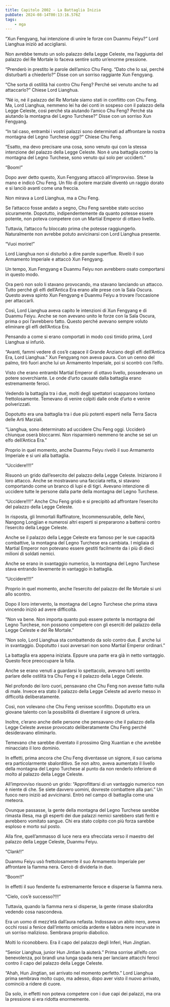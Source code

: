 ```yaml
---
title: Capitolo 2002 - La Battaglia Inizia
pubDate: 2024-08-14T00:13:16.576Z
tags:
    - mga
---
```





“Xun Fengyang, hai intenzione di unire le forze con Duanmu Feiyu?” Lord Lianghua iniziò ad accigliarsi.


Non avrebbe temuto un solo palazzo della Legge Celeste, ma l’aggiunta del palazzo del Re Mortale lo faceva sentire sotto un’enorme pressione.


“Prenderò in prestito le parole dell’amico Chu Feng. “Dato che lo sai, perché disturbarti a chiederlo?” Disse con un sorriso raggiante Xun Fengyang.


“Che sorta di ostilità hai contro Chu Feng? Perché sei venuto anche tu ad attaccarlo?” Chiese Lord Lianghua.


“Né io, né il palazzo del Re Mortale siamo stati in conflitto con Chu Feng. Ma, Lord Lianghua, nemmeno lei ha dei conti in sospeso con il palazzo della Legge Celeste, così perché sta aiutando l’amico Chu Feng? Perché sta aiutando la montagna del Legno Turchese?” Disse con un sorriso Xun Fengyang.


“In tal caso, entrambi i vostri palazzi sono determinati ad affrontare la nostra montagna del Legno Turchese oggi?” Chiese Chu Feng.


“Esatto, ma devo precisare una cosa, sono venuto qui con la stessa intenzione del palazzo della Legge Celeste. Non è una battaglia contro la montagna del Legno Turchese, sono venuto qui solo per ucciderti.”

“Boom!”


Dopo aver detto questo, Xun Fengyang attaccò all’improvviso. Stese la mano e indicò Chu Feng. Un filo di potere marziale diventò un raggio dorato e si lanciò avanti come una freccia.


Non mirava a Lord Lianghua, ma a Chu Feng.


Se l’attacco fosse andato a segno, Chu Feng sarebbe stato ucciso sicuramente. Dopotutto, indipendentemente da quanto potesse essere potente, non poteva competere con un Martial Emperor di ottavo livello.


Tuttavia, l’attacco fu bloccato prima che potesse raggiungerlo. Naturalmente non avrebbe potuto avvicinarsi con Lord Lianghua presente.


“Vuoi morire!”


Lord Lianghua non si disturbò a dire parole superflue. Rivelò il suo Armamento Imperiale e attaccò Xun Fengyang.


Un tempo, Xun Fengyang e Duanmu Feiyu non avrebbero osato comportarsi in questo modo.


Ora però non solo li stavano provocando, ma stavano lanciando un attacco. Tutto perché gli elfi dell’Antica Era erano alle prese con la Sala Oscura. Questo aveva spinto Xun Fengyang e Duanmu Feiyu a trovare l’occasione per attaccarli.


Così, Lord Lianghua aveva capito le intenzioni di Xun Fengyang e di Duanmu Feiyu. Anche se non avevano unito le forze con la Sala Oscura, prima o poi l’avrebbero fatto. Questo perché avevano sempre voluto eliminare gli elfi dell’Antica Era.


Pensando a come si erano comportati in modo così timido prima, Lord Lianghua si infuriò.


“Avanti, fammi vedere di cos’è capace il Grande Anziano degli elfi dell’Antica Era, Lord Lianghua.” Xun Fengyang non aveva paura. Con un cenno del palmo, tirò fuori anche lui un Armamento Imperiale, poi si scontrò con l’elfo.


Visto che erano entrambi Martial Emperor di ottavo livello, possedevano un potere soverchiante. Le onde d’urto causate dalla battaglia erano estremamente feroci.


Vedendo la battaglia tra i due, molti degli spettatori scapparono lontano frettolosamente. Temevano di venire colpiti dalle onde d’urto e venire polverizzati.


Dopotutto era una battaglia tra i due più potenti esperti nella Terra Sacra delle Arti Marziali.


“Lianghua, sono determinato ad uccidere Chu Feng oggi. Ucciderò chiunque oserà bloccarmi. Non risparmierò nemmeno te anche se sei un elfo dell’Antica Era.”


Proprio in quel momento, anche Duanmu Feiyu rivelò il suo Armamento Imperiale e si unì alla battaglia.


“Uccidere!!!!”

Risuonò un grido dall’esercito del palazzo della Legge Celeste. Iniziarono il loro attacco. Anche se mostravano una facciata retta, si stavano comportando come un branco di lupi e di tigri. Avevano intenzione di uccidere tutte le persone dalla parte della montagna del Legno Turchese.


“Uccidere!!!!” Anche Chu Feng gridò e si precipitò ad affrontare l’esercito del palazzo della Legge Celeste.


In risposta, gli Immortali Raffinatore, Incommensurabile, delle Nevi, Nangong Longjian e numerosi altri esperti si prepararono a battersi contro l’esercito della Legge Celeste.

Anche se il palazzo della Legge Celeste era famoso per le sue capacità combattive, la montagna del Legno Turchese era cambiata. I migliaia di Martial Emperor non potevano essere gestiti facilmente da i più di dieci milioni di soldati nemici.


Anche se erano in svantaggio numerico, la montagna del Legno Turchese stava entrando lievemente in vantaggio in battaglia.

“Uccidere!!!!”


Proprio in quel momento, anche l’esercito del palazzo del Re Mortale si unì allo scontro.


Dopo il loro intervento, la montagna del Legno Turchese che prima stava vincendo iniziò ad avere difficoltà.


“Non va bene. Non importa quanto può essere potente la montagna del Legno Turchese, non possono competere con gli eserciti del palazzo della Legge Celeste e del Re Mortale.”


“Non solo, Lord Lianghua sta combattendo da solo contro due. È anche lui in svantaggio. Dopotutto i suoi avversari non sono Martial Emperor ordinari.”


La battaglia era appena iniziata. Eppure una parte era già in netto vantaggio. Questo fece preoccupare la folla.


Anche se erano venuti a guardarsi lo spettacolo, avevano tutti sentito parlare delle ostilità tra Chu Feng e il palazzo della Legge Celeste.


Nel profondo dei loro cuori, pensavano che Chu Feng non avesse fatto nulla di male. Invece era stato il palazzo della Legge Celeste ad averlo messo in difficoltà deliberatamente.


Così, non volevano che Chu Feng venisse sconfitto. Dopotutto era un giovane talento con la possibilità di diventare il signore di un’era.


Inoltre, c’erano anche delle persone che pensavano che il palazzo della Legge Celeste avesse provocato deliberatamente Chu Feng perché desideravano eliminarlo.

Temevano che sarebbe diventato il prossimo Qing Xuantian e che avrebbe minacciato il loro dominio.


In effetti, prima ancora che Chu Feng diventasse un signore, il suo carisma era particolarmente sbalorditivo. Se non altro, aveva aumentato il livello della montagna del Legno Turchese al punto da non renderlo inferiore di molto al palazzo della Legge Celeste.

All’improvviso risuonò un grido: “Approfittarsi di un vantaggio numerico non è niente di che. Se siete davvero uomini, dovreste combattere alla pari.” Un fuoco nero iniziò ad avvicinarsi. Entrò nel campo di battaglia come una meteora.


Ovunque passasse, la gente della montagna del Legno Turchese sarebbe rimasta illesa, ma gli esperti dei due palazzi nemici sarebbero stati feriti e avrebbero vomitato sangue. Chi era stato colpito con più forza sarebbe esploso e morto sul posto.


Alla fine, quell’ammasso di luce nera era sfrecciata verso il maestro del palazzo della Legge Celeste, Duanmu Feiyu.


“Clank!!”


Duanmu Feiyu usò frettolosamente il suo Armamento Imperiale per affrontare la fiamma nera. Cercò di dividerla in due.

“Boom!!”


In effetti il suo fendente fu estremamente feroce e disperse la fiamma nera.

“Cielo, cos’è successo?!!!”


Tuttavia, quando la fiamma nera si disperse, la gente rimase sbalordita vedendo cosa nascondeva.

Era un uomo di mezz’età dall’aura nefasta. Indossava un abito nero, aveva occhi rossi a fenice dall’intento omicida ardente e labbra nere incurvate in un sorriso malizioso. Sembrava proprio diabolico.


Molti lo riconobbero. Era il capo del palazzo degli Inferi, Hun Jingtian.


“Senior Lianghua, junior Hun Jintian la aiuterà.” Prima sorrise all’elfo con benevolenza, poi brandì una lunga spada nera per lanciare attacchi feroci contro il capo del palazzo della Legge Celeste.


“Ahah, Hun Jingtian, sei arrivato nel momento perfetto.” Lord Lianghua prima sembrava molto cupo, ma adesso, dopo aver visto il nuovo arrivato, cominciò a ridere di cuore.


Da solo, in effetti non poteva competere con i due capi dei palazzi, ma ora la pressione si era ridotta enormemente.

